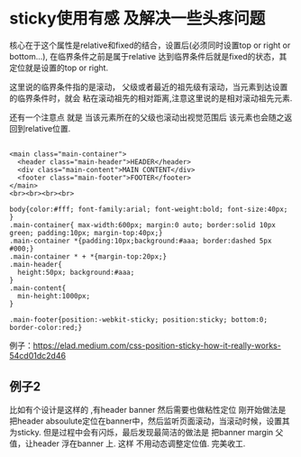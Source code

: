 # sticky使用有感 及解决一些头疼问题 
核心在于这个属性是relative和fixed的结合，设置后(必须同时设置top or right or bottom...), 
在临界条件之前是属于relative 达到临界条件后就是fixed的状态，其定位就是设置的top or right.

这里说的临界条件指的是滚动， 父级或者最近的祖先级有滚动，当元素到达设置的临界条件时，就会
粘在滚动祖先的相对距离,注意这里说的是相对滚动祖先元素.

还有一个注意点 就是 当该元素所在的父级也滚动出视觉范围后 该元素也会随之返回到relative位置.

## 

```
<main class="main-container">
  <header class="main-header">HEADER</header>
  <div class="main-content">MAIN CONTENT</div>
  <footer class="main-footer">FOOTER</footer>
</main>
<br><br><br><br>
```

```
body{color:#fff; font-family:arial; font-weight:bold; font-size:40px; }
.main-container{ max-width:600px; margin:0 auto; border:solid 10px green; padding:10px; margin-top:40px;}
.main-container *{padding:10px;background:#aaa; border:dashed 5px #000;}
.main-container * + *{margin-top:20px;}
.main-header{
  height:50px; background:#aaa;
}
.main-content{
  min-height:1000px;
}

.main-footer{position:-webkit-sticky; position:sticky; bottom:0; border-color:red;}
```

例子：https://elad.medium.com/css-position-sticky-how-it-really-works-54cd01dc2d46

## 例子2
比如有个设计是这样的 ,有header banner 然后需要也做粘性定位
刚开始做法是把header absoulute定位在banner中，然后监听页面滚动，当滚动时候，设置其为sticky.
但是过程中会有闪烁，最后发现最简洁的做法是 把banner margin 父值，让header 浮在banner 上. 这样 不用动态调整定位值.
完美收工.






